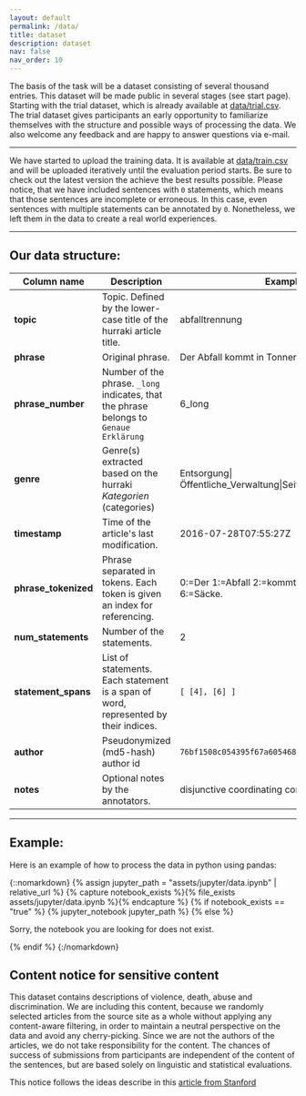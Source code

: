 ```yaml
---
layout: default
permalink: /data/
title: dataset
description: dataset
nav: false
nav_order: 10
---
```


The basis of the task will be a dataset consisting of several thousand entries. This dataset will be made public in several stages (see start page). Starting with the trial dataset, which is already available at [data/trial.csv](https://github.com/german-easy-to-read/statements/blob/master/data/trial.csv). The trial dataset gives participants an early opportunity to familiarize themselves with the structure and possible ways of processing the data. We also welcome any feedback and are happy to answer questions via e-mail.  

---

We have started to upload the training data. It is available at [data/train.csv](https://github.com/german-easy-to-read/statements/blob/master/data/train.csv) and will be uploaded iteratively until the evaluation period starts. Be sure to check out the latest version the achieve the best results possible. Please notice, that we have included sentences with `0` statements, which means that those sentences are incomplete or erroneous. In this case, even sentences with multiple statements can be annotated by `0`. Nonetheless, we left them in the data to create a real world experiences.  

---
## Our data structure:

|Column name | Description | Example value |
|---|---|---|
|**topic**| Topic. Defined by the lower-case title of the hurraki article title. | abfalltrennung | 
|**phrase**| Original phrase. | Der Abfall kommt in Tonnen oder Säcke. | 
|**phrase_number**| Number of the phrase. `_long` indicates, that the phrase belongs to `Genaue Erklärung` | 6_long | 
|**genre**| Genre(s) extracted based on the hurraki _Kategorien_ (categories) | Entsorgung\|Öffentliche_Verwaltung\|Seiten_mit_defekten_Dateilinks | 
|**timestamp**| Time of the article's last modification. | 2016-07-28T07:55:27Z | 
|**phrase_tokenized**| Phrase separated in tokens. Each token is given an index for referencing. | 0:=Der 1:=Abfall 2:=kommt 3:=in 4:=Tonnen 5:=oder 6:=Säcke. | 
|**num_statements**| Number of the statements. | 2 | 
|**statement_spans**| List of statements. Each statement is a span of word, represented by their indices.  | `[ [4], [6] ]` | 
|**author**| Pseudonymized (md5-hash) author id | `76bf1508c054395f67a605468d76c22f` |
|**notes**| Optional notes by the annotators. | disjunctive coordinating conjunction used |

---

## Example: 

Here is an example of how to process the data in python using pandas:

{::nomarkdown}
{% assign jupyter_path = "assets/jupyter/data.ipynb" | relative_url %}
{% capture notebook_exists %}{% file_exists assets/jupyter/data.ipynb %}{% endcapture %}
{% if notebook_exists == "true" %}
{% jupyter_notebook jupyter_path %}
{% else %}

<p>Sorry, the notebook you are looking for does not exist.</p>
{% endif %}
{:/nomarkdown}


## Content notice for sensitive content
This dataset contains descriptions of violence, death, abuse and discrimination. We are including this content, because we randomly selected articles from the source site as a whole without applying any content-aware filtering, in order to maintain a neutral perspective on the data and avoid any cherry-picking. Since we are not the authors of the articles, we do not take responsibility for the content. The chances of success of submissions from participants are independent of the content of the sentences, but are based solely on linguistic and statistical evaluations. 

This notice follows the ideas describe in this [article from Stanford]( https://tlhub.stanford.edu/docs/writing-content-notices-for-sensitive-content)